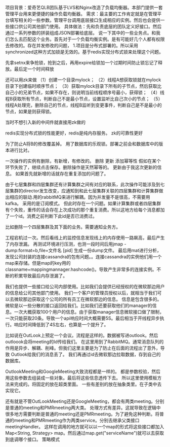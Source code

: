 项目背景：爱奇艺QLB团队基于LVS和Nginx改造了负载均衡器。本部门提供一套管理平台用来更便捷的操作负载均衡器。
需求：最主要的工作肯定就是在管理平台填写相关的一些参数。管理平台调用底层接口生成相应的实例。然后也会提供一些接口供公司其他部门使用。
具体做法：先和负责底层的团队定义好接口。然后通过一系列参数的拼装组成JSON部署给底层。
说一下其中的一些业务点。和我们怎么去匹配这个业务。首先对于一个负载均衡实例。是有可能好几个人都有权限去修改的。存在并发修改的问题，
1.项目是分布式部署的。所以采用synchronized这种方式加锁是无效的。基于redis实现分布式锁来处理这个问题。

先拿setnx来争抢锁，抢到之后，再用expire给锁加一个过期时间防止锁忘记了释放。最后定一个时间释放

还可以用zk来做
（1）创建一个目录mylock；
（2）线程A想获取锁就在mylock目录下创建临时顺序节点；
（3）获取mylock目录下所有的子节点，然后获取比自己小的兄弟节点，如果不存在，则说明当前线程顺序号最小，获得锁；
（4）线程B获取所有节点，判断自己不是最小节点，设置监听比自己次小的节点；
（5）线程A处理完，删除自己的节点，线程B监听到变更事件，判断自己是不是最小的节点，如果是则获得锁。

当时不想引入新的中间件就直接用zk做的

redis实现分布式锁的性能更好，redis是纯内存服务。
 zk的可靠性更好

为了防止A将B的修改覆盖掉。
用了数据库的乐观锁。部署之前会和数据库中的版本进行比对。


一次操作的实例有删除，有新增，有修改的。  删除 更新 添加幂等性
假如在某个环节失败了，继续点击保存。删除操作是天然幂等的。
更新由于我这次更新的信息。
如果首先就新增的话就存在重复添加的问题了。


由于七层集群和四层集群还有计算集群之间有对应的联系，此次操作可能涉及到七层集群的director发生改变，应通知到和此七层集群关联的四层集群和计算集群做出相应的联动.用的rabbitMQ来进行解耦。因为并发量不是很高，不需要用kafka。 采用的是订阅模式。
但此时存在一个问题。如果计算集群或者四层集群有个失败，重传的话会存在上次成功的那个重复消费。所以这地方给每个消息都加了一个id。消费之前判断下此id是否已消费过。


比如删除一个四层集群及其下面的业务。需要通知业务方。




工程宕机过一次。然后看线上的监控信息发现线上的内存使用一路飙高，最后产生了内存泄漏。
再测试环境进行压测，也测一段时间后用jmap -dump:format=b,file=文件名 [pid] 生成一份dump文件。
最后用mat进行分析，发现公司封装的连接cassandra的包有问题。。连接cassandra的实例他们用一个map来存储。但是map的key用的
classname+mappingmannager.hashcode()。导致产生非常多的连接实例。不断的积累导致最后内存泄漏了。


我们也提供一些接口给公司内部使用。比如我们会提供已经授权的在微软那边用户的信息给公司其他部门使用。
我们一个客户的管理员授权以后，就相当于我们可以去微软那边获取这个公司的所有员工在微软那边的信息。
信息是包含很多的。微软是以一些分散的接口返回给我们。比如我们还要获取他们的manager的信息。一次大概获取100个用户的信息。由于获取manager信息微软接口做了限制，一次只能获取20条。导致一个api响应时间大概需要5S。最后相当于开线程异步执行。响应时间降低到了4S左右，也算是一个提升了。



比如说在OutLook上预定一个会议。流程是这样的。数据被写进outlook。然后outloook会将meeting的Id传给我们。
在这里用到了RabbitMQ。通常消息队列的作用是异步、解耦、削峰。但我们这里主要是为了防止在后面的流程出了意外，导致
Outlook给我们的消息丢了。
我们再通过id去微软那边拉取数据，存到自己的数据库。


OutlookMeeting和GoogleMeeting大致流程都是一样的。 都是参数校验，然后用这些参数去组装成一些对象。最后将这些信息透传下去。
所以这里使用模板方法来完成的。将固定的放在超类里面。  一些有差别的放在抽象类里。在子类中去实现它。

还有就是不管OutLookMeeting还是GoogleMeeting，都会有两类meeting。分别是普通的meeting和PMRmeeting两大类。
处理方式有差异。这就导致在逻辑中很多地方需要判断是普通的meeting还是PMRmeeting。为了避免这种判断。将普通的meeting和PMRmeeting作为两类service。分别去继承父类接口meetingHandler。
这样在调用的地方就可以以一个map的形式将这些接口都加入Map<String, Strategy> map。然后通过map.get("serviceName")就可以去获取到底调哪个接口。      策略模式
